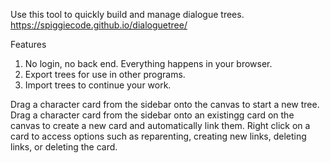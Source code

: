 Use this tool to quickly build and manage dialogue trees.
https://spiggiecode.github.io/dialoguetree/

Features
1. No login, no back end. Everything happens in your browser.
2. Export trees for use in other programs.
3. Import trees to continue your work.

Drag a character card from the sidebar onto the canvas to start a new tree.
Drag a character card from the sidebar onto an existingg card on the canvas to create a new card and automatically link them.
Right click on a card to access options such as reparenting, creating new links, deleting links, or deleting the card.
